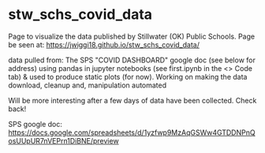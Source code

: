 # stw_schs_covid_data
Page to visualize the data published by Stillwater (OK) Public Schools.
Page be seen at: https://jwiggi18.github.io/stw_schs_covid_data/

data pulled from: The SPS "COVID DASHBOARD" google doc (see below for address) using pandas in jupyter notebooks (see first.ipynb in the <> Code tab) & used to produce static plots (for now).
Working on making the data download, cleanup and, manipulation automated

Will be more interesting after a few days of data have been collected. Check back!

SPS google doc: https://docs.google.com/spreadsheets/d/1yzfwp9MzAqGSWw4GTDDNPnQosUUpUR7nVEPrn1DiBNE/preview
